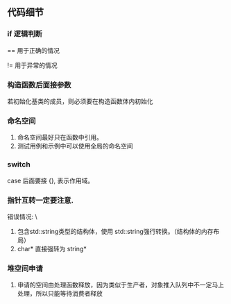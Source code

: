 ## 代码细节

### if 逻辑判断

== 用于正确的情况

!= 用于异常的情况

### 构造函数后面接参数

若初始化基类的成员，则必须要在构造函数体内初始化

### 命名空间
1. 命名空间最好只在函数中引用。
2. 测试用例和示例中可以使用全局的命名空间

### switch

case 后面要接 {}, 表示作用域。

### 指针互转一定要注意.
错误情况: \
1. 包含std::string类型的结构体，使用 std::string强行转换。（结构体的内存布局）
2. char* 直接强转为 string*

### 堆空间申请
1. 申请的空间由处理函数释放，因为类似于生产者，对象推入队列中不一定马上处理，所以只能等待消费者释放